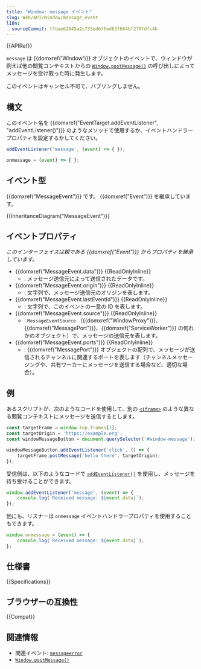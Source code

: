 ```yaml
---
title: "Window: message イベント"
slug: Web/API/Window/message_event
l10n:
  sourceCommit: f7dae62645a2c735ed6f6ed63f664bf279fdfc4b
---
```


{{APIRef}}

`message` は {{domxref('Window')}} オブジェクトのイベントで、ウィンドウが例えば他の閲覧コンテキストからの [`Window.postMessage()`](/ja/docs/Web/API/Window/postMessage) の呼び出しによってメッセージを受け取った時に発生します。

このイベントはキャンセル不可で、バブリングしません。

## 構文

このイベント名を {{domxref("EventTarget.addEventListener", "addEventListener()")}} のようなメソッドで使用するか、イベントハンドラープロパティを設定するかしてください。

```js
addEventListener('message', (event) => { });

onmessage = (event) => { };
```

## イベント型

{{domxref("MessageEvent")}} です。 {{domxref("Event")}} を継承しています。

{{InheritanceDiagram("MessageEvent")}}

## イベントプロパティ

_このインターフェイスは親である {{domxref("Event")}} からプロパティを継承しています。_

- {{domxref("MessageEvent.data")}} {{ReadOnlyInline}}
  - : メッセージ送信元によって送信されたデータです。
- {{domxref("MessageEvent.origin")}} {{ReadOnlyInline}}
  - : 文字列で、メッセージ送信元のオリジンを表します。
- {{domxref("MessageEvent.lastEventId")}} {{ReadOnlyInline}}
  - : 文字列で、このイベントの一意の ID を表します。
- {{domxref("MessageEvent.source")}} {{ReadOnlyInline}}
  - : `MessageEventSource` （{{domxref("WindowProxy")}}、{{domxref("MessagePort")}}、{{domxref("ServiceWorker")}} の何れかのオブジェクト）で、メッセージの送信元を表します。
- {{domxref("MessageEvent.ports")}} {{ReadOnlyInline}}
  - : {{domxref("MessagePort")}} オブジェクトの配列で、メッセージが送信されるチャンネルに関連するポートを表します（チャンネルメッセージングや、共有ワーカーにメッセージを送信する場合など、適切な場合）。

## 例

あるスクリプトが、次のようなコードを使用して、別の [`<iframe>`](/ja/docs/Web/HTML/Element/iframe) のような異なる閲覧コンテキストにメッセージを送信するとします。

```js
const targetFrame = window.top.frames[1];
const targetOrigin = 'https://example.org';
const windowMessageButton = document.querySelector('#window-message');

windowMessageButton.addEventListener('click', () => {
    targetFrame.postMessage('hello there', targetOrigin);
});
```

受信側は、以下のようなコードで [`addEventListener()`](/ja/docs/Web/API/EventTarget/addEventListener) を使用し、メッセージを待ち受けることができます。

```js
window.addEventListener('message', (event) => {
    console.log(`Received message: ${event.data}`);
});
```

他にも、リスナーは `onmessage` イベントハンドラープロパティを使用することもできます。

```js
window.onmessage = (event) => {
    console.log(`Received message: ${event.data}`);
};
```

## 仕様書

{{Specifications}}

## ブラウザーの互換性

{{Compat}}

## 関連情報

- 関連イベント: [`messageerror`](/ja/docs/Web/API/Window/messageerror_event)
- [`Window.postMessage()`](/ja/docs/Web/API/Window/postMessage)
